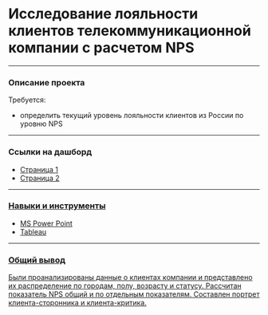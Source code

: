# Исследование лояльности клиентов телекоммуникационной компании с расчетом NPS
___

### Описание проекта
Требуется:
* определить текущий уровень лояльности клиентов из России по уровню NPS
___
### Ссылки на дашборд
* <a href='https://public.tableau.com/app/profile/marina.kulepina/viz/telecomm1_16735106702810/Dashboard1'> Страница 1
* <a href='https://public.tableau.com/app/profile/marina.kulepina/viz/telecomm2/Dashboard2?publish=yes'> Страница 2

___
### Навыки и инструменты
* MS Power Point
* Tableau
___
### Общий вывод
Были проанализированы данные о клиентах компании и представлено их распределение по городам, полу, возрасту и статусу. Рассчитан показатель NPS общий и по отдельным показателям. Составлен портрет клиента-сторонника и клиента-критика.
